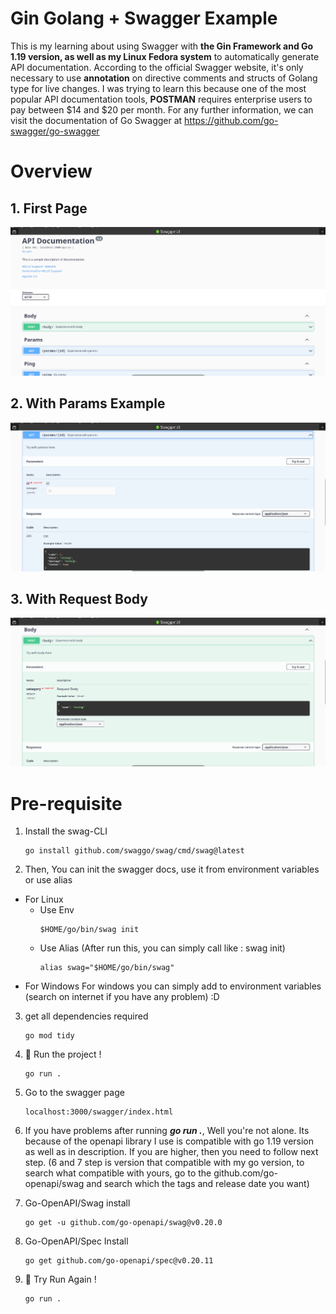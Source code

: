 # Gin Golang + Swagger Example

This is my learning about using Swagger with **the Gin Framework and Go 1.19 version, as well as my Linux Fedora system** to automatically generate API documentation. According to the official Swagger website, it's only necessary to use **annotation** on directive comments and structs of Golang type for live changes. I was trying to learn this because one of the most popular API documentation tools, **POSTMAN** requires enterprise users to pay between $14 and $20 per month. For any further information, we can visit the documentation of Go Swagger at https://github.com/go-swagger/go-swagger

# Overview
 ## 1. First Page
 ![First Page](image.png)

 ## 2. With Params Example
 ![With Params](image-1.png)

 ## 3. With Request Body
 ![With Request Body](image-2.png)

# Pre-requisite
1. Install the swag-CLI
    ```
    go install github.com/swaggo/swag/cmd/swag@latest
    ```

2. Then, You can init the swagger docs, use it from environment variables or use alias
 - For Linux
    - Use Env
        ```
        $HOME/go/bin/swag init
        ```
    - Use Alias (After run this, you can simply call like : swag init)
        ```
        alias swag="$HOME/go/bin/swag"
        ```
 - For Windows 
    For windows you can simply add to environment variables (search on internet if you have any problem) :D

3. get all dependencies required
    ```
    go mod tidy
    ```
4. 🚀 Run the project !
    ```
    go run .
    ```
5. Go to the swagger page
    ```
    localhost:3000/swagger/index.html
    ```
6. If you have problems after running ***go run .***, Well you're not alone. Its because of the openapi library I use is compatible with go 1.19 version as well as in description. If you are higher, then you need to follow next step. (6 and 7 step is version that compatible with my go version, to search what compatible with yours, go to the github.com/go-openapi/swag and search which the tags and release date you want)

7. Go-OpenAPI/Swag install
    ```
    go get -u github.com/go-openapi/swag@v0.20.0
    ```

8. Go-OpenAPI/Spec Install
    ```
    go get github.com/go-openapi/spec@v0.20.11
    ```
9. 🚀 Try Run Again !
    ```
    go run .
    ```